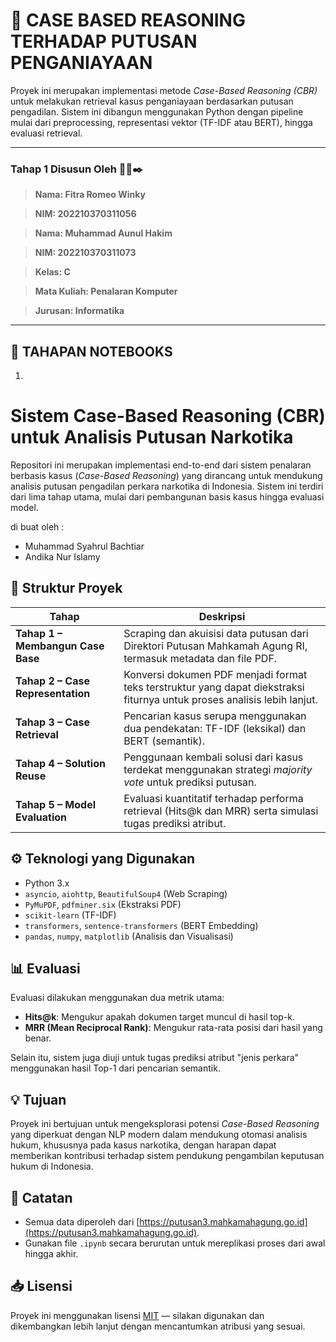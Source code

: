 # 🧠 CASE BASED REASONING TERHADAP PUTUSAN PENGANIAYAAN

Proyek ini merupakan implementasi metode *Case-Based Reasoning (CBR)* untuk melakukan retrieval kasus penganiayaan berdasarkan putusan pengadilan. Sistem ini dibangun menggunakan Python dengan pipeline mulai dari preprocessing, representasi vektor (TF-IDF atau BERT), hingga evaluasi retrieval.

---

### **Tahap 1 Disusun Oleh** 👨‍🎓✒️
>**Nama: Fitra Romeo Winky**

>**NIM: 202210370311056**

>**Nama: Muhammad Aunul Hakim**

>**NIM: 202210370311073**

>**Kelas: C**

>**Mata Kuliah: Penalaran Komputer**

>**Jurusan: Informatika**

---

## 🔁 TAHAPAN NOTEBOOKS

1. 

# Sistem Case-Based Reasoning (CBR) untuk Analisis Putusan Narkotika

Repositori ini merupakan implementasi end-to-end dari sistem penalaran berbasis kasus (*Case-Based Reasoning*) yang dirancang untuk mendukung analisis putusan pengadilan perkara narkotika di Indonesia. Sistem ini terdiri dari lima tahap utama, mulai dari pembangunan basis kasus hingga evaluasi model.

di buat oleh :
 - Muhammad Syahrul Bachtiar
 - Andika Nur Islamy
## 📁 Struktur Proyek

| Tahap | Deskripsi |
|------|-----------|
| **Tahap 1 – Membangun Case Base** | Scraping dan akuisisi data putusan dari Direktori Putusan Mahkamah Agung RI, termasuk metadata dan file PDF. |
| **Tahap 2 – Case Representation** | Konversi dokumen PDF menjadi format teks terstruktur yang dapat diekstraksi fiturnya untuk proses analisis lebih lanjut. |
| **Tahap 3 – Case Retrieval** | Pencarian kasus serupa menggunakan dua pendekatan: TF-IDF (leksikal) dan BERT (semantik). |
| **Tahap 4 – Solution Reuse** | Penggunaan kembali solusi dari kasus terdekat menggunakan strategi *majority vote* untuk prediksi putusan. |
| **Tahap 5 – Model Evaluation** | Evaluasi kuantitatif terhadap performa retrieval (Hits@k dan MRR) serta simulasi tugas prediksi atribut. |

## ⚙️ Teknologi yang Digunakan

- Python 3.x
- `asyncio`, `aiohttp`, `BeautifulSoup4` (Web Scraping)
- `PyMuPDF`, `pdfminer.six` (Ekstraksi PDF)
- `scikit-learn` (TF-IDF)
- `transformers`, `sentence-transformers` (BERT Embedding)
- `pandas`, `numpy`, `matplotlib` (Analisis dan Visualisasi)

## 📊 Evaluasi

Evaluasi dilakukan menggunakan dua metrik utama:
- **Hits@k**: Mengukur apakah dokumen target muncul di hasil top-k.
- **MRR (Mean Reciprocal Rank)**: Mengukur rata-rata posisi dari hasil yang benar.

Selain itu, sistem juga diuji untuk tugas prediksi atribut "jenis perkara" menggunakan hasil Top-1 dari pencarian semantik.

## 💡 Tujuan

Proyek ini bertujuan untuk mengeksplorasi potensi *Case-Based Reasoning* yang diperkuat dengan NLP modern dalam mendukung otomasi analisis hukum, khususnya pada kasus narkotika, dengan harapan dapat memberikan kontribusi terhadap sistem pendukung pengambilan keputusan hukum di Indonesia.

## 📌 Catatan

- Semua data diperoleh dari [https://putusan3.mahkamahagung.go.id](https://putusan3.mahkamahagung.go.id).
- Gunakan file `.ipynb` secara berurutan untuk mereplikasi proses dari awal hingga akhir.

## 📥 Lisensi

Proyek ini menggunakan lisensi [MIT](LICENSE) — silakan digunakan dan dikembangkan lebih lanjut dengan mencantumkan atribusi yang sesuai.
